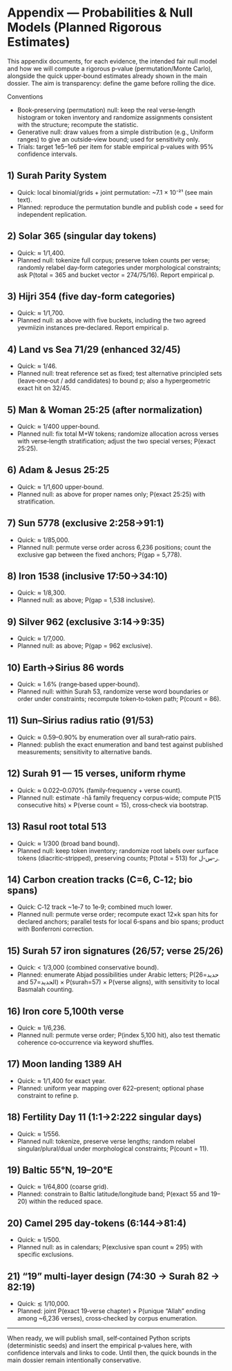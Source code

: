 # Appendix — Probabilities & Null Models (Planned Rigorous Estimates)

This appendix documents, for each evidence, the intended fair null model and how we will compute a rigorous p‑value (permutation/Monte Carlo), alongside the quick upper‑bound estimates already shown in the main dossier. The aim is transparency: define the game before rolling the dice.

Conventions

- Book‑preserving (permutation) null: keep the real verse‑length histogram or token inventory and randomize assignments consistent with the structure; recompute the statistic.
- Generative null: draw values from a simple distribution (e.g., Uniform ranges) to give an outside‑view bound; used for sensitivity only.
- Trials: target 1e5–1e6 per item for stable empirical p‑values with 95% confidence intervals.

## 1) Surah Parity System

- Quick: local binomial/grids + joint permutation: ~7.1 × 10⁻²¹ (see main text).
- Planned: reproduce the permutation bundle and publish code + seed for independent replication.

## 2) Solar 365 (singular day tokens)

- Quick: ≈ 1/1,400.
- Planned null: tokenize full corpus; preserve token counts per verse; randomly relabel day‑form categories under morphological constraints; ask P(total = 365 and bucket vector = 274/75/16). Report empirical p.

## 3) Hijri 354 (five day‑form categories)

- Quick: ≈ 1/1,700.
- Planned null: as above with five buckets, including the two agreed yevmiizin instances pre‑declared. Report empirical p.

## 4) Land vs Sea 71/29 (enhanced 32/45)

- Quick: ≈ 1/46.
- Planned null: treat reference set as fixed; test alternative principled sets (leave‑one‑out / add candidates) to bound p; also a hypergeometric exact hit on 32/45.

## 5) Man & Woman 25:25 (after normalization)

- Quick: ≈ 1/400 upper‑bound.
- Planned null: fix total M+W tokens; randomize allocation across verses with verse‑length stratification; adjust the two special verses; P(exact 25:25).

## 6) Adam & Jesus 25:25

- Quick: ≈ 1/1,600 upper‑bound.
- Planned null: as above for proper names only; P(exact 25:25) with stratification.

## 7) Sun 5778 (exclusive 2:258→91:1)

- Quick: ≈ 1/85,000.
- Planned null: permute verse order across 6,236 positions; count the exclusive gap between the fixed anchors; P(gap = 5,778).

## 8) Iron 1538 (inclusive 17:50→34:10)

- Quick: ≈ 1/8,300.
- Planned null: as above; P(gap = 1,538 inclusive).

## 9) Silver 962 (exclusive 3:14→9:35)

- Quick: ≈ 1/7,000.
- Planned null: as above; P(gap = 962 exclusive).

## 10) Earth→Sirius 86 words

- Quick: ≈ 1.6% (range‑based upper‑bound).
- Planned null: within Surah 53, randomize verse word boundaries or order under constraints; recompute token‑to‑token path; P(count = 86).

## 11) Sun–Sirius radius ratio (91/53)

- Quick: ≈ 0.59–0.90% by enumeration over all surah‑ratio pairs.
- Planned: publish the exact enumeration and band test against published measurements; sensitivity to alternative bands.

## 12) Surah 91 — 15 verses, uniform rhyme

- Quick: ≈ 0.022–0.070% (family‑frequency + verse count).
- Planned null: estimate -hā family frequency corpus‑wide; compute P(15 consecutive hits) × P(verse count = 15), cross‑check via bootstrap.

## 13) Rasul root total 513

- Quick: ≈ 1/300 (broad band bound).
- Planned null: keep token inventory; randomize root labels over surface tokens (diacritic‑stripped), preserving counts; P(total = 513) for ر‑س‑ل.

## 14) Carbon creation tracks (C=6, C‑12; bio spans)

- Quick: C‑12 track ~1e‑7 to 1e‑9; combined much lower.
- Planned null: permute verse order; recompute exact 12×k span hits for declared anchors; parallel tests for local 6‑spans and bio spans; product with Bonferroni correction.

## 15) Surah 57 iron signatures (26/57; verse 25/26)

- Quick: < 1/3,000 (combined conservative bound).
- Planned: enumerate Abjad possibilities under Arabic letters; P(حديد=26 and الحديد=57) × P(surah=57) × P(verse aligns), with sensitivity to local Basmalah counting.

## 16) Iron core 5,100th verse

- Quick: ≈ 1/6,236.
- Planned null: permute verse order; P(index 5,100 hit), also test thematic coherence co‑occurrence via keyword shuffles.

## 17) Moon landing 1389 AH

- Quick: ≈ 1/1,400 for exact year.
- Planned: uniform year mapping over 622–present; optional phase constraint to refine p.

## 18) Fertility Day 11 (1:1→2:222 singular days)

- Quick: ≈ 1/556.
- Planned null: tokenize, preserve verse lengths; random relabel singular/plural/dual under morphological constraints; P(count = 11).

## 19) Baltic 55°N, 19–20°E

- Quick: ≈ 1/64,800 (coarse grid).
- Planned: constrain to Baltic latitude/longitude band; P(exact 55 and 19–20) within the reduced space.

## 20) Camel 295 day‑tokens (6:144→81:4)

- Quick: ≈ 1/500.
- Planned null: as in calendars; P(exclusive span count ≈ 295) with specific exclusions.

## 21) “19” multi‑layer design (74:30 → Surah 82 → 82:19)

- Quick: ≲ 1/10,000.
- Planned: joint P(exact 19‑verse chapter) × P(unique “Allah” ending among ~6,236 verses), cross‑checked by corpus enumeration.

---

When ready, we will publish small, self‑contained Python scripts (deterministic seeds) and insert the empirical p‑values here, with confidence intervals and links to code. Until then, the quick bounds in the main dossier remain intentionally conservative.
